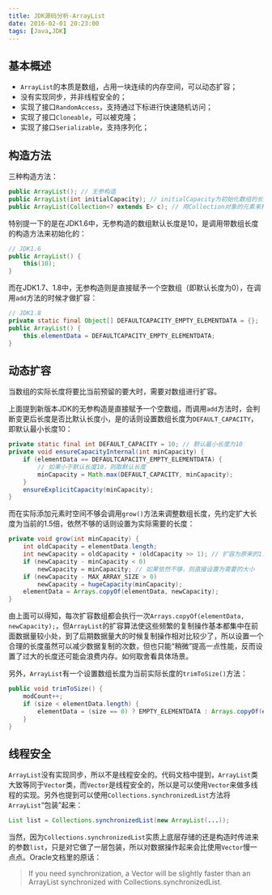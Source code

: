 ```yaml
---
title: JDK源码分析-ArrayList
date: 2016-02-01 20:23:00
tags: [Java,JDK]
---
```


## 基本概述

- `ArrayList`的本质是数组，占用一块连续的内存空间，可以动态扩容；
- 没有实现同步，并非线程安全的；
- 实现了接口`RandomAccess`，支持通过下标进行快速随机访问；
- 实现了接口`Cloneable`，可以被克隆；
- 实现了接口`Serializable`，支持序列化；

## 构造方法

三种构造方法：

```java
public ArrayList(); // 无参构造
public ArrayList(int initialCapacity); // initialCapacity为初始化数组的长度大小
public ArrayList(Collection<? extends E> c); // 用Collection对象的元素来构建
```

特别提一下的是在JDK1.6中，无参构造的数组默认长度是10，是调用带数组长度的构造方法来初始化的：

```java
// JDK1.6
public ArrayList() {
    this(10);
}
```

而在JDK1.7、1.8中，无参构造则是直接赋予一个空数组（即默认长度为0），在调用`add`方法的时候才做扩容：

```Java
// JDK1.8
private static final Object[] DEFAULTCAPACITY_EMPTY_ELEMENTDATA = {};
public ArrayList() {
    this.elementData = DEFAULTCAPACITY_EMPTY_ELEMENTDATA;
}
```

## 动态扩容

当数组的实际长度将要比当前预留的要大时，需要对数组进行扩容。

上面提到新版本JDK的无参构造是直接赋予一个空数组，而调用`add`方法时，会判断变更后长度是否比默认长度小，是的话则设置数组长度为`DEFAULT_CAPACITY`，即默认最小长度10：

```java
private static final int DEFAULT_CAPACITY = 10; // 默认最小长度为10
private void ensureCapacityInternal(int minCapacity) {
    if (elementData == DEFAULTCAPACITY_EMPTY_ELEMENTDATA) {
        // 如果小于默认长度10，则取默认长度
        minCapacity = Math.max(DEFAULT_CAPACITY, minCapacity);
    }
    ensureExplicitCapacity(minCapacity);
}
```

而在实际添加元素时空间不够会调用`grow()`方法来调整数组长度，先约定扩大长度为当前的1.5倍，依然不够的话则设置为实际需要的长度：

```java
private void grow(int minCapacity) {
    int oldCapacity = elementData.length;
    int newCapacity = oldCapacity + (oldCapacity >> 1); // 扩容为原来的1.5倍
    if (newCapacity - minCapacity < 0)
        newCapacity = minCapacity; // 如果依然不够，则直接设置为需要的大小
    if (newCapacity - MAX_ARRAY_SIZE > 0)
        newCapacity = hugeCapacity(minCapacity);
    elementData = Arrays.copyOf(elementData, newCapacity);
}
```

由上面可以得知，每次扩容数组都会执行一次`Arrays.copyOf(elementData, newCapacity);`，但`ArrayList`的扩容算法使这些频繁的复制操作基本都集中在前面数据量较小处，到了后期数据量大的时候复制操作相对比较少了，所以设置一个合理的长度虽然可以减少数据复制的次数，但也只能“稍微”提高一点性能，反而设置了过大的长度还可能会浪费内存。如何取舍看具体场景。

另外，`ArrayList`有一个设置数组长度为当前实际长度的`trimToSize()`方法：

```java
public void trimToSize() {
    modCount++;
    if (size < elementData.length) {
        elementData = (size == 0) ? EMPTY_ELEMENTDATA : Arrays.copyOf(elementData, size);
    }
}
```

## 线程安全

`ArrayList`没有实现同步，所以不是线程安全的。代码文档中提到，`ArrayList`类大致等同于`Vector`类，而`Vector`是线程安全的，所以是可以使用`Vector`来做多线程的实现。另外也提到可以使用`Collections.synchronizedList`方法将`ArrayList`“包装”起来：

```java
List list = Collections.synchronizedList(new ArrayList(...));
```

当然，因为`Collections.synchronizedList`实质上底层存储的还是构造时传进来的参数`list`，只是对它做了一层包装，所以对数据操作起来会比使用`Vector`慢一点点。Oracle文档里的原话：

> If you need synchronization, a Vector will be slightly faster than an ArrayList synchronized with Collections.synchronizedList.

